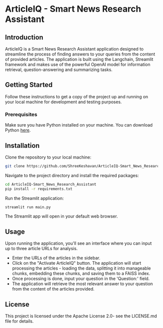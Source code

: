 <h1>ArticleIQ - Smart News Research Assistant</h1>

<h2>Introduction</h2>
<p>ArticleIQ is a Smart News Research Assistant application designed to streamline the process of finding answers to your queries from the content of provided articles. The application is built using the Langchain, Streamlit framework and makes use of the powerful OpenAI model for information retrieval, question-answering and summarizing tasks.</p>

<h2>Getting Started</h2>
<p>Follow these instructions to get a copy of the project up and running on your local machine for development and testing purposes.</p>

<h3>Prerequisites</h3>
<p>Make sure you have Python installed on your machine. You can download Python <a href="https://www.python.org/">here</a>.</p>

<h2>Installation</h2>
<p>Clone the repository to your local machine:</p>

```bash
git clone https://github.com/ShreeKeshavan/ArticleIQ-Smart_News_Research_Assistant.git
```

<p>Navigate to the project directory and install the required packages:</p>

```bash
cd ArticleIQ-Smart_News_Research_Assistant
pip install -r requirements.txt
```

<p>Run the Streamlit application:</p>

```bash
streamlit run main.py
```

<p>The Streamlit app will open in your default web browser.</p>

<h2>Usage</h2>
<p>Upon running the application, you'll see an interface where you can input up to three article URLs for analysis.</p>

<ul>
<li>Enter the URLs of the articles in the sidebar.</li>
<li>Click on the "Activate ArticleIQ" button. The application will start processing the articles - loading the data, splitting it into manageable chunks, embedding these chunks, and saving them to a FAISS index.</li>
<li>Once processing is done, input your question in the 'Question:' field.</li>
<li>The application will retrieve the most relevant answer to your question from the content of the articles provided.</li>
</ul>


<h2>License</h2>
<p>This project is licensed under the Apache License 2.0- see the LICENSE.md file for details.</p>

